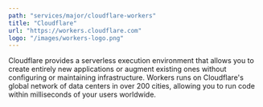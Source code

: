 ```yaml
---
path: "services/major/cloudflare-workers"
title: "Cloudflare"
url: "https://workers.cloudflare.com"
logo: "/images/workers-logo.png"
---
```


Cloudflare provides a serverless execution environment that allows you to create entirely new applications or augment existing ones without configuring or maintaining infrastructure. Workers runs on Cloudflare's global network of data centers in over 200 cities, allowing you to run code within milliseconds of your users worldwide.
